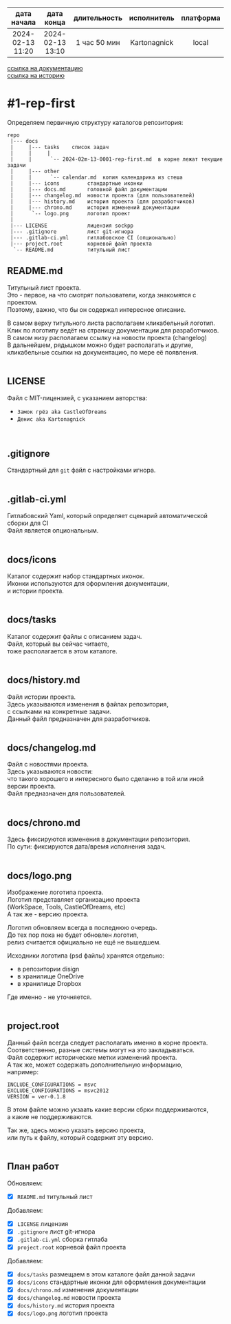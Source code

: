 |   дата начала    |    дата конца    | длительность | исполнитель  | платформа |
|:----------------:|:----------------:|:------------:|:------------:|:---------:|
| 2024-02-13 11:20 | 2024-02-13 13:10 | 1 час 50 мин | Kartonagnick |   local   |

[ссылка на документацию](../docs.md)  
[ссылка на историю](../history.md#-v001-rep)  

#1-rep-first
============
Определяем первичную структуру каталогов репозитория:  

```
repo
 |--- docs
 |     |--- tasks    список задач
 |     |     |
 |     |      `-- 2024-02m-13-0001-rep-first.md  в корне лежат текущие задачи
 |     |--- other
 |     |      `-- calendar.md  копия календарика из стеша
 |     |--- icons         стандартные иконки
 |     |--- docs.md       головной файл документации
 |     |--- changelog.md  новости проекта (для пользователей)
 |     |--- history.md    история проекта (для разработчиков)
 |     |--- chrono.md     история изменений документации
 |      `-- logo.png      логотип проект
 |
 |--- LICENSE             лицензия sockpp
 |--- .gitignore          лист git-игнора
 |--- .gitlab-ci.yml      гитлабовское CI (опционально)
 |--- project.root        корневой файл проекта
  `-- README.md           титульный лист
```

README.md
---------
Титульный лист проекта.  
Это - первое, на что смотрят пользователи, когда знакомятся с проектом.  
Поэтому, важно, что бы он содержал интересное описание.  

В самом верху титульного листа располагаем кликабельный логотип.  
Клик по логотипу ведёт на страницу документации для разработчиков.  
В самом низу располагаем ссылку на новости проекта (changelog)  
В дальнейшем, рядышком можно будет располагать и другие,  
кликабельные ссылки на документацию, по мере её появления.  
<br/>


LICENSE
-------
Файл с MIT-лицензией, с указанием авторства:  
  - `Замок грёз aka CastleOfDreams`  
  - `Денис aka Kartonagnick`  
<br/>

 
.gitignore
----------
Стандартный для `git` файл с настройками игнора.  
<br/>

.gitlab-ci.yml
--------------
Гитлабовский Yaml, который определяет сценарий автоматической сборки для CI  
Файл является опциональным.  
<br/>

docs/icons
----------
Каталог содержит набор стандартных иконок.  
Иконки используются для оформления документации,  
и истории проекта.  
<br/>


docs/tasks
----------
Каталог содержит файлы с описанием задач.  
Файл, который вы сейчас читаете,  
тоже располагается в этом каталоге.  
<br/>


docs/history.md
---------------
Файл истории проекта.  
Здесь указываются изменения в файлах репозитория,  
с ссылками на конкретные задачи.  
Данный файл предназначен для разработчиков.  
<br/>


docs/changelog.md
-----------------
Файл с новостями проекта.  
Здесь указываются новости:  
что такого хорошего и интересного было сделанно в той или иной версии проекта.  
Файл предназначен для пользователей.  
<br/>


docs/chrono.md
--------------
Здесь фиксируются изменения в документации репозитория.  
По сути: фиксируются дата/время исполнения задач.  
<br/>


docs/logo.png
-------------
Изображение логотипа проекта.  
Логотип представляет организацию проекта  
(WorkSpace, Tools, CastleOfDreams, etc)  
А так же - версию проекта.  

Логотип обновляем всегда в последнюю очередь.  
До тех пор пока не будет обновлен логотип,  
релиз считается официально не ещё не вышедшем.  

Исходники логотипа (psd файлы) хранятся отдельно:  
  - в репозитории disign  
  - в хранилище OneDrive  
  - в хранилище Dropbox  

Где именно - не уточняется.  
<br/>

project.root
------------
Данный файл всегда следует располагать именно в корне проекта.  
Соответственно, разные системы могут на это закладываться.  
Файл содержит исторические метки изменений проекта.  
А так же, может содержать дополнительную информацию,  
например:  

```
INCLUDE_CONFIGURATIONS = msvc
EXCLUDE_CONFIGURATIONS = msvc2012
VERSION = ver-0.1.8
```
В этом файле можно укзаать какие версии сбрки поддерживаются,  
а какие не поддерживаются.  

Так же, здесь можно указать версию проекта,  
или путь к файлу, который содержит эту версию.  
<br/>


План работ
----------

Обновляем:  
  - [x] `README.md`           титульный лист  

Добавляем:  
  - [x] `LICENSE`             лицензия  
  - [x] `.gitignore`          лист git-игнора  
  - [x] `.gitlab-ci.yml`      сборка гитлаба  
  - [x] `project.root`        корневой файл проекта  

Добавляем:  
  - [x] `docs/tasks`          размещаем в этом каталоге файл данной задачи  
  - [x] `docs/icons`          стандартные иконки для оформления документации  
  - [x] `docs/chrono.md`      изменения документации  
  - [x] `docs/changelog.md`   новости проекта  
  - [x] `docs/history.md`     история проекта  
  - [x] `docs/logo.png`       логотип проекта  
